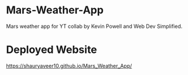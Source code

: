 # Mars-Weather-App
 Mars weather app for YT collab by Kevin Powell and Web Dev Simplified.
# Deployed Website 
https://shauryaveer10.github.io/Mars_Weather_App/
